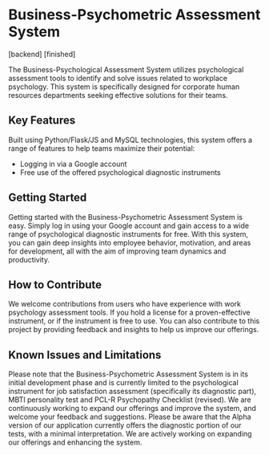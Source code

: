 # Business-Psychometric Assessment System

[backend]
[finished]

The Business-Psychological Assessment System utilizes psychological assessment tools to identify and solve issues related to workplace psychology. This system is specifically designed for corporate human resources departments seeking effective solutions for their teams.

## Key Features

Built using Python/Flask/JS and MySQL technologies, this system offers a range of features to help teams maximize their potential:

- Logging in via a Google account
- Free use of the offered psychological diagnostic instruments


## Getting Started

Getting started with the Business-Psychometric Assessment System is easy. Simply log in using your Google account and gain access to a wide range of psychological diagnostic instruments for free. With this system, you can gain deep insights into employee behavior, motivation, and areas for development, all with the aim of improving team dynamics and productivity.

## How to Contribute

We welcome contributions from users who have experience with work psychology assessment tools. If you hold a license for a proven-effective instrument, or if the instrument is free to use. You can also contribute to this project by providing feedback and insights to help us improve our offerings.

## Known Issues and Limitations

Please note that the Business-Psychometric Assessment System is in its initial development phase and is currently limited to the psychological instrument for job satisfaction assessment (specifically its diagnostic part), MBTI personality test and PCL-R Psychopathy Checklist (revised). We are continuously working to expand our offerings and improve the system, and welcome your feedback and suggestions. 
Please be aware that the Alpha version of our application currently offers the diagnostic portion of our tests, with a minimal interpretation. We are actively working on expanding our offerings and enhancing the system.
